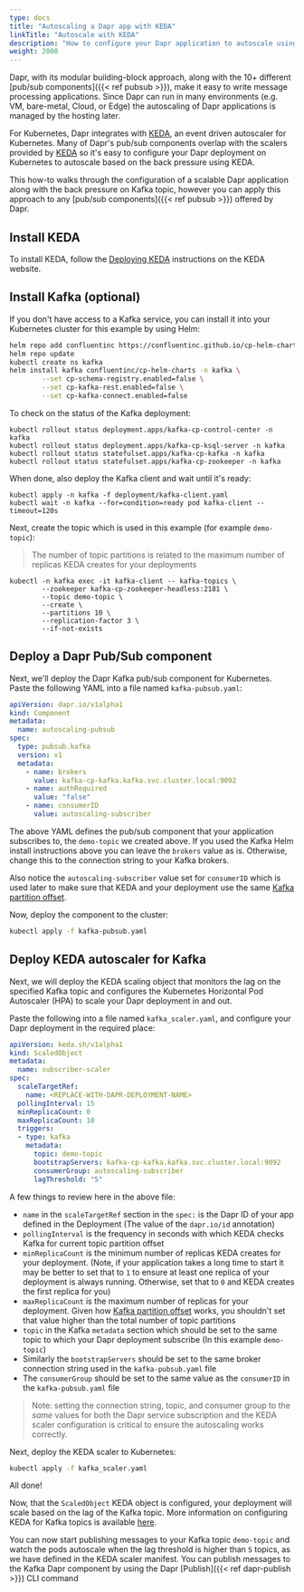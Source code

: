 ```yaml
---
type: docs
title: "Autoscaling a Dapr app with KEDA"
linkTitle: "Autoscale with KEDA"
description: "How to configure your Dapr application to autoscale using KEDA"
weight: 2000
---
```


Dapr, with its modular building-block approach, along with the 10+ different [pub/sub components]({{< ref pubsub >}}), make it easy to write message processing applications. Since Dapr can run in many environments (e.g. VM, bare-metal, Cloud, or Edge) the autoscaling of Dapr applications is managed by the hosting later.

For Kubernetes, Dapr integrates with [KEDA](https://github.com/kedacore/keda), an event driven autoscaler for Kubernetes. Many of Dapr's pub/sub components overlap with the scalers provided by [KEDA](https://github.com/kedacore/keda) so it's easy to configure your Dapr deployment on Kubernetes to autoscale based on the back pressure using KEDA. 

This how-to walks through the configuration of a scalable Dapr application along with the back pressure on Kafka topic, however you can apply this approach to any [pub/sub components]({{< ref pubsub >}}) offered by Dapr.

## Install KEDA

To install KEDA, follow the [Deploying KEDA](https://keda.sh/docs/latest/deploy/) instructions on the KEDA website.

## Install Kafka (optional)

If you don't have access to a Kafka service, you can install it into your Kubernetes cluster for this example by using Helm:

```bash
helm repo add confluentinc https://confluentinc.github.io/cp-helm-charts/
helm repo update
kubectl create ns kafka
helm install kafka confluentinc/cp-helm-charts -n kafka \
		--set cp-schema-registry.enabled=false \
		--set cp-kafka-rest.enabled=false \
		--set cp-kafka-connect.enabled=false
```

To check on the status of the Kafka deployment:

```shell
kubectl rollout status deployment.apps/kafka-cp-control-center -n kafka
kubectl rollout status deployment.apps/kafka-cp-ksql-server -n kafka
kubectl rollout status statefulset.apps/kafka-cp-kafka -n kafka
kubectl rollout status statefulset.apps/kafka-cp-zookeeper -n kafka
```

When done, also deploy the Kafka client and wait until it's ready:

```shell
kubectl apply -n kafka -f deployment/kafka-client.yaml
kubectl wait -n kafka --for=condition=ready pod kafka-client --timeout=120s
```

Next, create the topic which is used in this example (for example `demo-topic`):

> The number of topic partitions is related to the maximum number of replicas KEDA creates for your deployments

```shell
kubectl -n kafka exec -it kafka-client -- kafka-topics \
		--zookeeper kafka-cp-zookeeper-headless:2181 \
		--topic demo-topic \
		--create \
		--partitions 10 \
		--replication-factor 3 \
		--if-not-exists
```

## Deploy a Dapr Pub/Sub component 

Next, we'll deploy the Dapr Kafka pub/sub component for Kubernetes. Paste the following YAML into a file named `kafka-pubsub.yaml`:

```yaml
apiVersion: dapr.io/v1alpha1
kind: Component
metadata:
  name: autoscaling-pubsub
spec:
  type: pubsub.kafka
  version: v1
  metadata:
    - name: brokers
      value: kafka-cp-kafka.kafka.svc.cluster.local:9092
    - name: authRequired
      value: "false"
    - name: consumerID
      value: autoscaling-subscriber
```

The above YAML defines the pub/sub component that your application subscribes to, the `demo-topic` we created above. If you used the Kafka Helm install instructions above you can leave the  `brokers` value as is. Otherwise, change this to the connection string to your Kafka brokers. 

Also notice the `autoscaling-subscriber` value set for `consumerID` which is used later to make sure that KEDA and your deployment use the same [Kafka partition offset](http://cloudurable.com/blog/kafka-architecture-topics/index.html#:~:text=Kafka%20continually%20appended%20to%20partitions,fit%20on%20a%20single%20server.). 

Now, deploy the component to the cluster:

```bash
kubectl apply -f kafka-pubsub.yaml
```

## Deploy KEDA autoscaler for Kafka

Next, we will deploy the KEDA scaling object that monitors the lag on the specified Kafka topic and configures the Kubernetes Horizontal Pod Autoscaler (HPA) to scale your Dapr deployment in and out. 

Paste the following into a file named `kafka_scaler.yaml`, and configure your Dapr deployment in the required place:

```yaml
apiVersion: keda.sh/v1alpha1
kind: ScaledObject
metadata:
  name: subscriber-scaler
spec:
  scaleTargetRef:
    name: <REPLACE-WITH-DAPR-DEPLOYMENT-NAME>
  pollingInterval: 15
  minReplicaCount: 0
  maxReplicaCount: 10
  triggers:
  - type: kafka
    metadata:
      topic: demo-topic
      bootstrapServers: kafka-cp-kafka.kafka.svc.cluster.local:9092
      consumerGroup: autoscaling-subscriber
      lagThreshold: "5"
```

A few things to review here in the above file:

* `name` in the `scaleTargetRef` section in the `spec:` is the Dapr ID of your app defined in the Deployment (The value of the `dapr.io/id` annotation)
* `pollingInterval` is the frequency in seconds with which KEDA checks Kafka for current topic partition offset
* `minReplicaCount` is the minimum number of replicas KEDA creates for your deployment. (Note, if your application takes a long time to start it may be better to set that to `1` to ensure at least one replica of your deployment is always running. Otherwise, set that to `0` and KEDA creates the first replica for you)
* `maxReplicaCount` is the maximum number of replicas for your deployment. Given how [Kafka partition offset](http://cloudurable.com/blog/kafka-architecture-topics/index.html#:~:text=Kafka%20continually%20appended%20to%20partitions,fit%20on%20a%20single%20server.) works, you shouldn't set that value higher than the total number of topic partitions
* `topic` in the Kafka `metadata` section which should be set to the same topic to which your Dapr deployment subscribe (In this example `demo-topic`)
* Similarly the `bootstrapServers` should be set to the same broker connection string used in the `kafka-pubsub.yaml` file
* The `consumerGroup` should be set to the same value as the `consumerID` in the `kafka-pubsub.yaml` file

> Note: setting the connection string, topic, and consumer group to the *same* values for both the Dapr service subscription and the KEDA scaler configuration is critical to ensure the autoscaling works correctly. 

Next, deploy the KEDA scaler to Kubernetes:

```bash
kubectl apply -f kafka_scaler.yaml
```

All done!

Now, that the `ScaledObject` KEDA object is configured, your deployment will scale based on the lag of the Kafka topic. More information on configuring KEDA for Kafka topics is available [here](https://keda.sh/docs/2.0/scalers/apache-kafka/).

You can now start publishing messages to your Kafka topic `demo-topic` and watch the pods autoscale when the lag threshold is higher than `5` topics, as we have defined in the KEDA scaler manifest. You can publish messages to the Kafka Dapr component by using the Dapr [Publish]({{< ref dapr-publish >}}) CLI command
